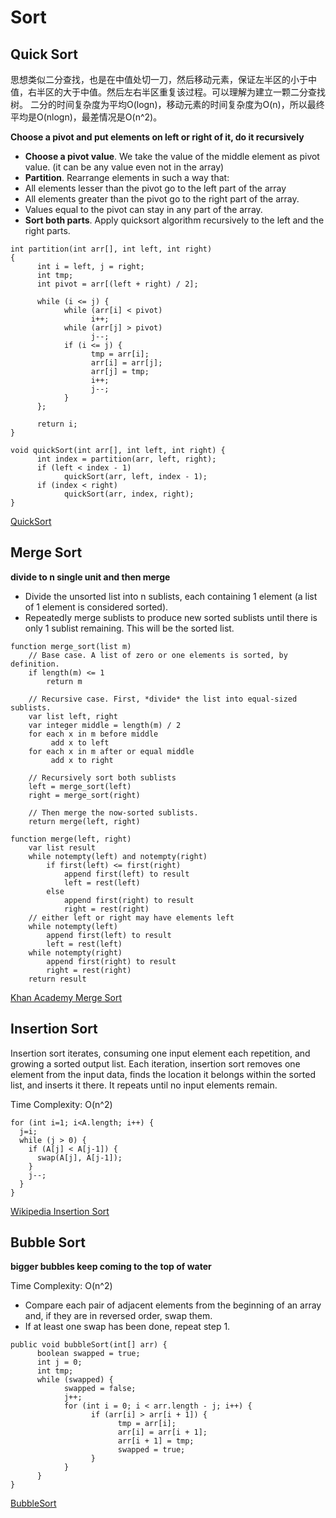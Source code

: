 ﻿# Sort

## Quick Sort

思想类似二分查找，也是在中值处切一刀，然后移动元素，保证左半区的小于中值，右半区的大于中值。然后左右半区重复该过程。可以理解为建立一颗二分查找树。
二分的时间复杂度为平均O(logn)，移动元素的时间复杂度为O(n)，所以最终平均是O(nlogn)，最差情况是O(n^2)。

**Choose a pivot and put elements on left or right of it, do it recursively**

- **Choose a pivot value**. We take the value of the middle element as pivot value. (it can be any value even not in the array)
- **Partition**. Rearrange elements in such a way that:
 - All elements lesser than the pivot go to the left part of the array
 - All elements greater than the pivot go to the right part of the array.
 - Values equal to the pivot can stay in any part of the array.
- **Sort both parts**. Apply quicksort algorithm recursively to the left and the right parts.

```
int partition(int arr[], int left, int right)
{
      int i = left, j = right;
      int tmp;
      int pivot = arr[(left + right) / 2];

      while (i <= j) {
            while (arr[i] < pivot)
                  i++;
            while (arr[j] > pivot)
                  j--;
            if (i <= j) {
                  tmp = arr[i];
                  arr[i] = arr[j];
                  arr[j] = tmp;
                  i++;
                  j--;
            }
      };

      return i;
}

void quickSort(int arr[], int left, int right) {
      int index = partition(arr, left, right);
      if (left < index - 1)
            quickSort(arr, left, index - 1);
      if (index < right)
            quickSort(arr, index, right);
}
```

[QuickSort](http://www.algolist.net/Algorithms/Sorting/Quicksort)

## Merge Sort

**divide to n single unit and then merge**

- Divide the unsorted list into n sublists, each containing 1 element (a list of 1 element is considered sorted).
- Repeatedly merge sublists to produce new sorted sublists until there is only 1 sublist remaining. This will be the sorted list.

```
function merge_sort(list m)
    // Base case. A list of zero or one elements is sorted, by definition.
    if length(m) <= 1
        return m

    // Recursive case. First, *divide* the list into equal-sized sublists.
    var list left, right
    var integer middle = length(m) / 2
    for each x in m before middle
         add x to left
    for each x in m after or equal middle
         add x to right

    // Recursively sort both sublists
    left = merge_sort(left)
    right = merge_sort(right)

    // Then merge the now-sorted sublists.
    return merge(left, right)

function merge(left, right)
    var list result
    while notempty(left) and notempty(right)
        if first(left) <= first(right)
            append first(left) to result
            left = rest(left)
        else
            append first(right) to result
            right = rest(right)
    // either left or right may have elements left
    while notempty(left)
        append first(left) to result
        left = rest(left)
    while notempty(right)
        append first(right) to result
        right = rest(right)
    return result
```

[Khan Academy Merge Sort](https://www.khanacademy.org/computing/computer-science/algorithms/merge-sort/a/overview-of-merge-sort)

## Insertion Sort
Insertion sort iterates, consuming one input element each repetition, and growing a sorted output list. Each iteration, insertion sort removes one element from the input data, finds the location it belongs within the sorted list, and inserts it there. It repeats until no input elements remain.

Time Complexity: O(n^2)

```
for (int i=1; i<A.length; i++) {
  j=i;
  while (j > 0) {
    if (A[j] < A[j-1]) {
      swap(A[j], A[j-1]);
    }
    j--;
  }
}
```

[Wikipedia Insertion Sort](http://en.wikipedia.org/wiki/Insertion_sort)

## Bubble Sort

**bigger bubbles keep coming to the top of water**

Time Complexity: O(n^2)
- Compare each pair of adjacent elements from the beginning of an array and, if they are in reversed order, swap them.
- If at least one swap has been done, repeat step 1.

```
public void bubbleSort(int[] arr) {
      boolean swapped = true;
      int j = 0;
      int tmp;
      while (swapped) {
            swapped = false;
            j++;
            for (int i = 0; i < arr.length - j; i++) {
                  if (arr[i] > arr[i + 1]) {
                        tmp = arr[i];
                        arr[i] = arr[i + 1];
                        arr[i + 1] = tmp;
                        swapped = true;
                  }
            }
      }
}
```

[BubbleSort](http://www.algolist.net/Algorithms/Sorting/Bubble_sort)
